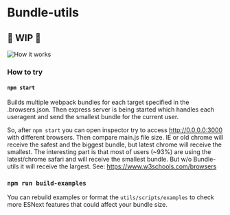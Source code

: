 # Bundle-utils

## 🚧 WIP 🚧

![How it works](https://user-images.githubusercontent.com/1521229/34436061-ef845750-ec9a-11e7-9b66-d5e8d00d3d27.png)

### How to try

#### `npm start`
Builds multiple webpack bundles for each target specified in the .browsers.json.
Then express server is being started which handles each useragent and send the smallest bundle for the current user.

So, after `npm start` you can open inspector try to access http://0.0.0.0:3000 with different browsers. Then compare main.js file size. IE or old chrome will receive the safest and the biggest bundle, but latest chrome will receive the smallest. The interesting part is that most of users (~93%) are using the latest/chrome safari and will receive the smallest bundle. But w/o Bundle-utils it will receive the largest. See: https://www.w3schools.com/browsers


### `npm run build-examples`
You can rebuild examples or format the `utils/scripts/examples` to check more ESNext features that could affect your bundle size.
